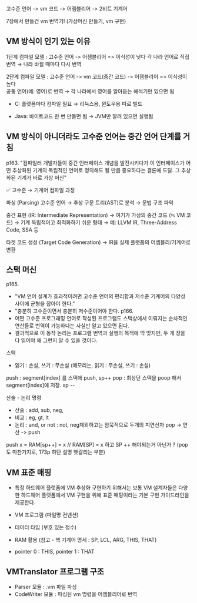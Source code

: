 

고수준 언어 -> vm 코드 -> 어젬블리어 -> 2비트 기계어 

7장에서 만들건 vm 번역기! (가상머신 만들기, vm 구현) 



## VM 방식이 인기 있는 이유 
1단계 컴파일 모델 
: 고수준 언어 -> 어젬블리어 
=> 이식성이 낮다 
각 나라 언어로 직접 번역 → 나라 바뀔 때마다 다시 번역

2단계 컴파일 모델
: 고수준 언어 -> vm 코드(중간 코드) -> 어젬블리어 
=> 이식성이 높다  
공통 언어(예: 영어)로 번역 → 각 나라에서 영어를 알아듣는 해석기만 있으면 됨


- C: 플랫폼마다 컴파일 필요 → 리눅스용, 윈도우용 따로 빌드

- Java: 바이트코드 한 번 만들면 됨 → JVM만 깔려 있으면 실행됨

## VM 방식이 아니더라도 고수준 언어는 중간 언어 단계를 거침 
p163. "컴파일러 개발자들이 중간 인터페이스 개념을 발전시키다가 이 인터페이스가 어떤 추상화된 기계의 독립적인 언어로 정의해도 될 만큼 중요하다는 결론에 도달. 그 추상화된 기계가 바로 가상 머신" 


✅ 고수준 → 기계어 컴파일 과정

파싱 (Parsing)
고수준 언어 → 추상 구문 트리(AST)로 분석
→ 문법 구조 파악

중간 표현 (IR: Intermediate Representation)
→ 여기가 가상의 중간 코드 (≒ VM 코드)
→ 기계 독립적이고 최적화하기 쉬운 형태
→ 예: LLVM IR, Three-Address Code, SSA 등

타겟 코드 생성 (Target Code Generation)
→ IR을 실제 플랫폼의 어셈블리/기계어로 변환

## 스택 머신
p165. 
- "VM 언어 설계가 효과적이려면 고수준 언어의 편리함과 저수준 기계어의 다양성 사이에 균형을 잡아야 한다." 
- "충분히 고수준이면서 충분히 저수준이어야 한다. 
p166. 
- 어떤 고수준 프로그래밍 언어로 작성된 프로그램도 스택상에서 이뤄지는 순차적인 연산들로 번역이 가능하다는 사실만 알고 있으면 된다. 
- 결과적으로 이 동작 논리는 프로그램 번역과 실행의 목적에 딱 맞지만, 두 개 장을 다 읽어야 왜 그런지 알 수 있을 것이다. 

스택
- 읽기 : 손실, 쓰기 : 무손실 
(메모리는, 읽기 : 무손실, 쓰기 : 손실) 


push : segment[index] 를 스택에 push, sp++
pop : 최상단 스택을 poop 해서 segment[index]에 저장. sp -- 

산술 - 논리 명령
- 산술 : add, sub, neg, 
- 비교 : eg, gt, lt
- 논리 : and, or not 
: not, neg제외하고는 암묵적으로 두개의 피연산자 pop -> 연산 -> push 

push x = RAM[sp++] = x // RAM[SP] = x 하고 SP ++ 해야되는거 아닌가 ? 
(pop도 마찬가지로, 173p 하단 설명 헷갈리는 부분)

## VM 표준 매핑
- 특정 하드웨어 플랫폼에 VM 추상화 구현하기 위해서는 보통 VM 설계자들은 다양한 하드웨어 플랫폼에서 VM 구현을 위해 표준 매핑이라는 기본 구현 가이드라인을 제공한다. 

- VM 프로그램 (파일명 컨벤션)
- 데이터 타입 (부호 있는 정수)
- RAM 활용 (참고 - 핵 기계어 명세 : SP, LCL, ARG, THIS, THAT)
- pointer 0 : THIS, pointer 1 : THAT

## VMTranslator 프로그램 구조 
- Parser 모듈 : .vm 파일 파싱 
- CodeWriter 모듈 : 파싱된 vm 명령을 어젬블리어로 번역

